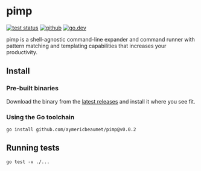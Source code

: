 # pimp

[![test status](https://img.shields.io/github/workflow/status/aymericbeaumet/pimp/Continuous%20Integration?style=flat-square&logo=github)](https://github.com/aymericbeaumet/pimp/actions)
[![github](https://img.shields.io/github/issues/aymericbeaumet/pimp?style=flat-square&logo=github)](https://github.com/aymericbeaumet/pimp/issues)
[![go.dev](https://img.shields.io/github/v/tag/aymericbeaumet/pimp?style=flat-square&logo=go&label=go.dev&logoColor=white)](https://pkg.go.dev/github.com/aymericbeaumet/pimp)

pimp is a shell-agnostic command-line expander and command runner with
pattern matching and templating capabilities that increases your
productivity.

## Install

### Pre-built binaries

Download the binary from the [latest
releases](https://github.com/aymericbeaumet/pimp/releases/tag/v0.0.2)
and install it where you see fit.

### Using the Go toolchain

```
go install github.com/aymericbeaumet/pimp@v0.0.2
```

## Running tests

```
go test -v ./...
```
